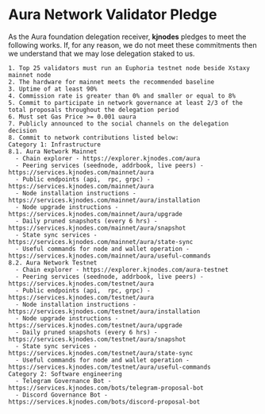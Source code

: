 # Aura Network Validator Pledge

As the Aura foundation delegation receiver, **kjnodes** pledges to meet the following works. If, for any reason, we do not meet these commitments then we understand that we may lose delegation staked to us.

    1. Top 25 validators must run an Euphoria testnet node beside Xstaxy mainnet node
    2. The hardware for mainnet meets the recommended baseline    
    3. Uptime of at least 90%
    4. Commission rate is greater than 0% and smaller or equal to 8%
    5. Commit to participate in network governance at least 2/3 of the total proposals throughout the delegation period
    6. Must set Gas Price >= 0.001 uaura
    7. Publicly announced to the social channels on the delegation decision
    8. Commit to network contributions listed below: 
    Category 1: Infrastructure
    8.1. Aura Network Mainnet
      - Chain explorer - https://explorer.kjnodes.com/aura
      - Peering services (seednode, addrbook, live peers) - https://services.kjnodes.com/mainnet/aura
      - Public endpoints (api,  rpc, grpc) - https://services.kjnodes.com/mainnet/aura
      - Node installation instructions - https://services.kjnodes.com/mainnet/aura/installation
      - Node upgrade instructions - https://services.kjnodes.com/mainnet/aura/upgrade
      - Daily pruned snapshots (every 6 hrs) - https://services.kjnodes.com/mainnet/aura/snapshot
      - State sync services - https://services.kjnodes.com/mainnet/aura/state-sync
      - Useful commands for node and wallet operation - https://services.kjnodes.com/mainnet/aura/useful-commands
    8.2. Aura Network Testnet
      - Chain explorer - https://explorer.kjnodes.com/aura-testnet
      - Peering services (seednode, addrbook, live peers) - https://services.kjnodes.com/testnet/aura
      - Public endpoints (api,  rpc, grpc) - https://services.kjnodes.com/testnet/aura
      - Node installation instructions - https://services.kjnodes.com/testnet/aura/installation
      - Node upgrade instructions - https://services.kjnodes.com/testnet/aura/upgrade
      - Daily pruned snapshots (every 6 hrs) - https://services.kjnodes.com/testnet/aura/snapshot
      - State sync services - https://services.kjnodes.com/testnet/aura/state-sync
      - Useful commands for node and wallet operation - https://services.kjnodes.com/testnet/aura/useful-commands
    Category 2: Software engineering
      - Telegram Governance Bot - https://services.kjnodes.com/bots/telegram-proposal-bot
      - Discord Governance Bot - https://services.kjnodes.com/bots/discord-proposal-bot
